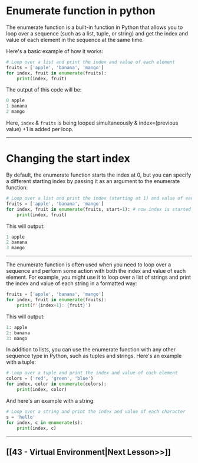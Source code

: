 # Enumerate function in python

The enumerate function is a built-in function in Python that allows you to loop over a sequence (such as a list, tuple, or string) and get the index and value of each element in the sequence at the same time. 

Here's a basic example of how it works:
```python
# Loop over a list and print the index and value of each element
fruits = ['apple', 'banana', 'mango']
for index, fruit in enumerate(fruits):
    print(index, fruit)

```

The output of this code will be:

```python
0 apple
1 banana
2 mango

```

Here, `index` & `fruits` is being looped simultaneously & index=(previous value) +1 is added per loop. 

---
# Changing the start index

By default, the enumerate function starts the index at 0, but you can specify a different starting index by passing it as an argument to the enumerate function:


```python
# Loop over a list and print the index (starting at 1) and value of each element
fruits = ['apple', 'banana', 'mango']
for index, fruit in enumerate(fruits, start=1): # now index is started from 1 instead of 0
    print(index, fruit)

```

This will output:
```python
1 apple
2 banana
3 mango

```

---
The enumerate function is often used when you need to loop over a sequence and perform some action with both the index and value of each element. For example, you might use it to loop over a list of strings and print the index and value of each string in a formatted way:

```python
fruits = ['apple', 'banana', 'mango']
for index, fruit in enumerate(fruits):
    print(f'{index+1}: {fruit}')

```
This will output:
```python
1: apple
2: banana
3: mango

```


In addition to lists, you can use the enumerate function with any other sequence type in Python, such as tuples and strings. Here's an example with a tuple:

```python
# Loop over a tuple and print the index and value of each element
colors = ('red', 'green', 'blue')
for index, color in enumerate(colors):
    print(index, color)

```

And here's an example with a string:
```python
# Loop over a string and print the index and value of each character
s = 'hello'
for index, c in enumerate(s):
    print(index, c)

```

---
## [[43 - Virtual Environment|Next Lesson>>]]

